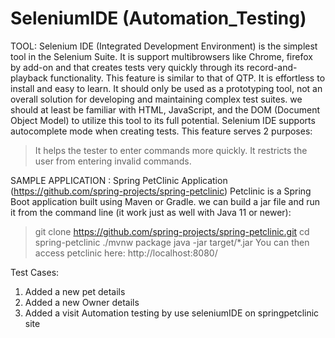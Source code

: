 # SeleniumIDE (Automation_Testing)

TOOL:
Selenium IDE (Integrated Development Environment) is the simplest tool in the Selenium Suite. It is support multibrowsers like Chrome, firefox by add-on and that creates tests very quickly through its record-and-playback functionality. This feature is similar to that of QTP. It is effortless to install and easy to learn.
It should only be used as a prototyping tool, not an overall solution for developing and maintaining complex test suites.
we should at least be familiar with HTML, JavaScript, and the DOM (Document Object Model) to utilize this tool to its full potential. Selenium IDE supports autocomplete mode when creating tests. This feature serves 2 purposes:
> It helps the tester to enter commands more quickly.
> It restricts the user from entering invalid commands.

SAMPLE APPLICATION : 
Spring PetClinic Application (https://github.com/spring-projects/spring-petclinic)
Petclinic is a Spring Boot application built using Maven or Gradle. we can build a jar file and run it from the command line (it work just as well with Java 11 or newer):
> git clone https://github.com/spring-projects/spring-petclinic.git
> cd spring-petclinic
> ./mvnw package
> java -jar target/*.jar
You can then access petclinic here: http://localhost:8080/

Test Cases:
1) Added a new pet details
2) Added a new Owner details
3) Added a visit 
Automation testing by use seleniumIDE on springpetclinic site
